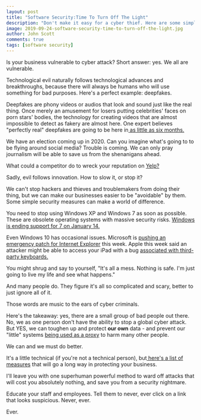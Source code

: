 ```yaml
---
layout: post
title: "Software Security:Time To Turn Off The Light"
description: "Don't make it easy for a cyber thief. Here are some simple ways to protect your business."
image: 2019-09-24-software-security-time-to-turn-off-the-light.jpg
author: John Scott
comments: true
tags: [software security]
---
```


<p>Is your business vulnerable to cyber attack? Short answer: yes. We all are vulnerable.</p>
<p>Technological evil naturally follows technological advances and breakthroughs, because there will always be humans who will use something for bad purposes. Here's a perfect example: deepfakes.</p>
<p>Deepfakes are phony videos or audios that look and sound just like the real thing. Once merely an amusement for losers putting celebrities' faces on porn stars' bodies, the technology for creating videos that are almost impossible to detect as fakery are almost here. One expert believes "perfectly real" deepfakes are going to be here in<a href="https://www.businessinsider.com/perfectly-real-deepfake-videos-6-months-away-deepfake-pioneer-says-2019-9"> as little as six months.</a></p>
<p>We have an election coming up in 2020. Can you imagine what's going to to be flying around social media?  Trouble is coming. We can only pray journalism will be able to save us from the shenanigans ahead.</p>
<p>What could a competitor do to wreck your reputation on <a href="https://yelp.com">Yelp?</a></p>
<p>Sadly, evil follows innovation. How to slow it, or stop it?</p>
<p>We can't stop hackers and thieves and troublemakers from doing their thing, but we can make our businesses easier to be "avoidable" by them. Some simple security measures can make a world of difference.</p>
<p>You need to stop using Windows XP and Windows 7 as soon as possible. These are obsolete operating systems with massive security risks. <a href="https://www.microsoft.com/en-us/microsoft-365/windows/end-of-windows-7-support">Windows is ending support for 7 on January 14.</a></p>
<p>Even Windows 10 has occasional issues. Microsoft is <a href="https://www.computerworld.com/article/3440677/microsoft-delivers-emergency-security-update-for-antiquated-ie.html">pushing an emergency patch for Internet Explorer</a> this week. Apple this week said an attacker might be able to access your iPad with a bug <a href="https://techcrunch.com/2019/09/24/apple-bug-full-access-keyboards/">associated with third-party keyboards.</a></p>
<p>You might shrug and say to yourself, "It's all a mess. Nothing is safe. I'm just going to live my life and see what happens."</p>
<p>And many people do. They figure it's all so complicated and scary, better to just ignore all of it.</p>
<p>Those words are music to the ears of cyber criminals.</p>
<p>Here's the takeaway: yes, there are a small group of bad people out there. No, we as one person don't have the ability to stop a global cyber attack. But YES, we can toughen up and protect <strong>our own</strong> data - and prevent our "little" systems <a href="https://www.cloudflare.com/learning/ddos/what-is-a-ddos-botnet/">being used as a proxy</a> to harm many other people.</p>
<p>We can and we must do better.</p>
<p>It's a little technical (if you're not a technical person), but<a href="https://www.thesslstore.com/blog/how-to-prevent-cybercrime-9-helpful-tips/"> here's a list of measures</a> that will go a long way in protecting your business.</p>
<p>I'll leave you with one superhuman powerful method to ward off attacks that will cost you absolutely nothing, and save you from a security nightmare.</p>
<p>Educate your staff and employees. Tell them to never, ever click on a link that looks suspicious. Never, ever.</p>
<p>Ever.</p>
